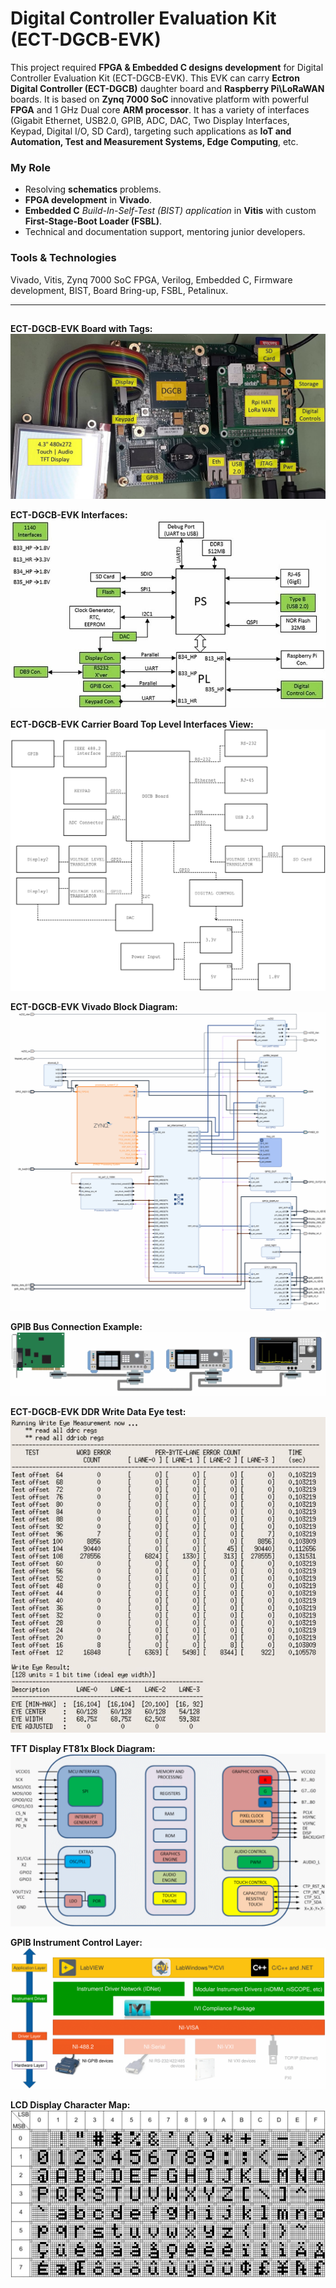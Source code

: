 # Digital Controller Evaluation Kit (ECT-DGCB-EVK)

This project required **FPGA & Embedded C designs development** for Digital Controller Evaluation Kit (ECT-DGCB-EVK). This EVK can carry **Ectron Digital Controller (ECT-DGCB)** daughter board and **Raspberry Pi\LoRaWAN** boards. It is based on **Zynq 7000 SoC** innovative platform with powerful **FPGA** and 1 GHz Dual core **ARM processor**. It has a variety of interfaces (Gigabit Ethernet, USB2.0, GPIB, ADC, DAC, Two Display Interfaces, Keypad, Digital I/O, SD Card), targeting such applications as **IoT and Automation, Test and Measurement Systems, Edge Computing**, etc.

### My Role
- Resolving **schematics** problems.
- **FPGA development** in **Vivado**.
- **Embedded C** *Build-In-Self-Test (BIST) application* in **Vitis** with custom **First-Stage-Boot Loader (FSBL)**.
- Technical and documentation support, mentoring junior developers.

### Tools & Technologies
Vivado, Vitis, Zynq 7000 SoC FPGA, Verilog, Embedded C, Firmware development, BIST, Board Bring-up, FSBL, Petalinux.

<hr>

##
**ECT-DGCB-EVK Board with Tags:**
<img alt="ECT-DGCB-EVK Board with Tags" src="0ECT-DGCB-EVK Board with Tags.jpg">

**ECT-DGCB-EVK Interfaces:**
<img alt="ECT-DGCB-EVK Interfaces" src="1ECT-DGCB-EVK Interfaces.jpg">

**ECT-DGCB-EVK Carrier Board Top Level Interfaces View:**
<img alt="ECT-DGCB-EVK Carrier Board Top Level Interfaces View" src="2ECT-DGCB-EVK Carrier Board Top Level Interfaces View.png">

**ECT-DGCB-EVK Vivado Block Diagram:**
<img alt="ECT-DGCB-EVK Vivado Block Diagram" src="3ECT-DGCB-EVK Vivado Block Diagram.png">

**GPIB Bus Connection Example:**
<img alt="GPIB Bus Connection Example" src="4GPIB Bus Connection Example.png">

**ECT-DGCB-EVK DDR Write Data Eye test:**
<img alt="ECT-DGCB-EVK DDR Write Data Eye test" src="5ECT-DGCB-EVK DDR Write Data Eye test.jpg">

**TFT Display FT81x Block Diagram:**
<img alt="TFT Display FT81x Block Diagram" src="6TFT Display FT81x Block Diagram.png">

**GPIB Instrument Control Layer:**
<img alt="GPIB Instrument Control Layer" src="7GPIB Instrument Control Layer.png">

**LCD Display Character Map:**
<img alt="LCD Display Character Map" src="8LCD Display Character Map.png">